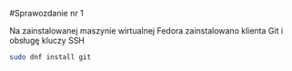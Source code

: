 #Sprawozdanie nr 1

Na zainstalowanej maszynie wirtualnej Fedora zainstalowano klienta Git i obsługę kluczy SSH

```bash
sudo dnf install git
```